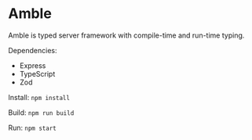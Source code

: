 # Amble

Amble is typed server framework with compile-time and run-time typing. 

Dependencies:
 - Express
 - TypeScript
 - Zod

Install: ```npm install```

Build: ```npm run build```

Run: ```npm start```
